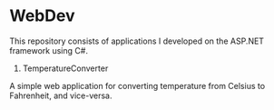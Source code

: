 # WebDev

This repository consists of applications I developed on the ASP.NET framework using C#.

1. TemperatureConverter

  A simple web application for converting temperature from Celsius to Fahrenheit, and vice-versa. 
